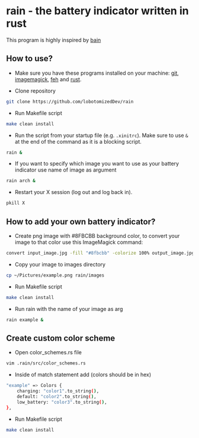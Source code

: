 # rain - the battery indicator written in rust

This program is highly inspired by [bain](https://github.com/amishbni/bain/tree/master)

## How to use?

* Make sure you have these programs installed on your machine: [git](https://git-scm.com/), [imagemagick](https://imagemagick.org), [feh](https://feh.finalrewind.org) and [rust](https://rust-lang.github.io/rustup/installation/index.html).

* Clone repository

```bash
git clone https://github.com/lobotomizedDev/rain
```

* Run Makefile script

```bash
make clean install
```

* Run the script from your startup file (e.g. `.xinitrc`). Make sure to use `&` at the end of the command as it is a blocking script.
```bash
rain &
```

* If you want to specify which image you want to use as your battery indicator use name of image as
argument

```bash
rain arch &
```

* Restart your X session (log out and log back in).

```bash
pkill X
```

## How to add your own battery indicator?

* Create png image with #8FBCBB background color, to convert your image to that color use this
ImageMagick command:

```bash
convert input_image.jpg -fill "#8fbcbb" -colorize 100% output_image.jpg
```

* Copy your image to images directory

```bash
cp ~/Pictures/example.png rain/images
```

* Run Makefile script

```bash
make clean install
```

* Run rain with the name of your image as arg

```bash
rain example &
```

## Create custom color scheme

* Open color\_schemes.rs file

```bash
vim .rain/src/color_schemes.rs
```

* Inside of match statement add (colors should be in hex)

```bash
"example" => Colors {
    charging: "color1".to_string(),
    default: "color2".to_string(),
    low_battery: "color3".to_string(),
},
```

* Run Makefile script

```bash
make clean install
```
